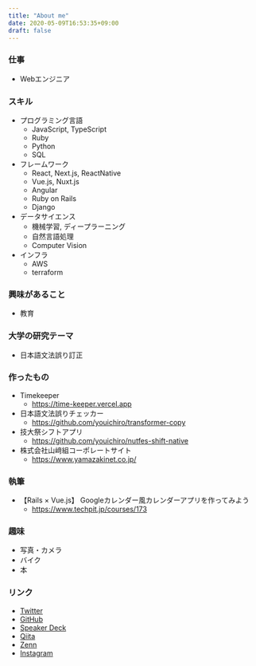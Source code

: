 ```yaml
---
title: "About me"
date: 2020-05-09T16:53:35+09:00
draft: false
---
```


### 仕事
- Webエンジニア


### スキル

- プログラミング言語
  - JavaScript, TypeScript
  - Ruby
  - Python
  - SQL
- フレームワーク
  - React, Next.js, ReactNative
  - Vue.js, Nuxt.js
  - Angular
  - Ruby on Rails
  - Django
- データサイエンス
  - 機械学習, ディープラーニング
  - 自然言語処理
  - Computer Vision
- インフラ
  - AWS
  - terraform


### 興味があること

- 教育


### 大学の研究テーマ
- 日本語文法誤り訂正


### 作ったもの

- Timekeeper
  - https://time-keeper.vercel.app
- 日本語文法誤りチェッカー
  - https://github.com/youichiro/transformer-copy
- 技大祭シフトアプリ
  - https://github.com/youichiro/nutfes-shift-native
- 株式会社山﨑組コーポレートサイト
  - https://www.yamazakinet.co.jp/


### 執筆
- 【Rails × Vue.js】 Googleカレンダー風カレンダーアプリを作ってみよう
  - https://www.techpit.jp/courses/173

### 趣味

- 写真・カメラ
- バイク
- 本


### リンク
- [Twitter](https://twitter.com/youichiroz)
- [GitHub](https://github.com/youichiro)
- [Speaker Deck](https://speakerdeck.com/youichiro/)
- [Qiita](https://qiita.com/youichiro)
- [Zenn](https://zenn.dev/youichiro)
- [Instagram](https://www.instagram.com/youichiroz/)

